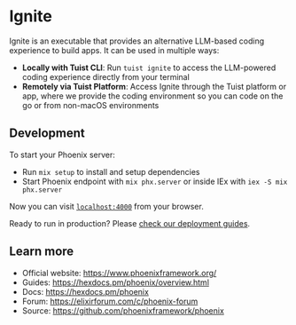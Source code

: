 # Ignite

Ignite is an executable that provides an alternative LLM-based coding experience to build apps. It can be used in multiple ways:

- **Locally with Tuist CLI**: Run `tuist ignite` to access the LLM-powered coding experience directly from your terminal
- **Remotely via Tuist Platform**: Access Ignite through the Tuist platform or app, where we provide the coding environment so you can code on the go or from non-macOS environments

## Development

To start your Phoenix server:

  * Run `mix setup` to install and setup dependencies
  * Start Phoenix endpoint with `mix phx.server` or inside IEx with `iex -S mix phx.server`

Now you can visit [`localhost:4000`](http://localhost:4000) from your browser.

Ready to run in production? Please [check our deployment guides](https://hexdocs.pm/phoenix/deployment.html).

## Learn more

  * Official website: https://www.phoenixframework.org/
  * Guides: https://hexdocs.pm/phoenix/overview.html
  * Docs: https://hexdocs.pm/phoenix
  * Forum: https://elixirforum.com/c/phoenix-forum
  * Source: https://github.com/phoenixframework/phoenix
